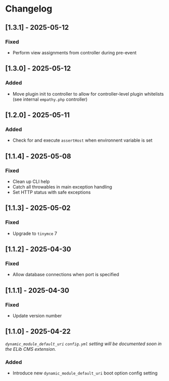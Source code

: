 
# Changelog


## [1.3.1] - 2025-05-12

### Fixed

- Perform view assignments from controller during pre-event


## [1.3.0] - 2025-05-12

### Added

- Move plugin init to controller to allow for controller-level plugin whitelists (see internal `empathy.php` controller)


## [1.2.0] - 2025-05-11

### Added

- Check for and execute `assertHost` when environnent variable is set


## [1.1.4] - 2025-05-08

### Fixed

- Clean up CLI help
- Catch all throwables in main exception handling
- Set HTTP status with safe exceptions


## [1.1.3] - 2025-05-02

### Fixed

- Upgrade to `tinymce` 7


## [1.1.2] - 2025-04-30

### Fixed

- Allow database connections when port is specified


## [1.1.1] - 2025-04-30

### Fixed

- Update version number


## [1.1.0] - 2025-04-22

_`dynamic_module_default_uri` `config.yml` setting will be documented soon in the ELib CMS extension._

### Added

- Introduce new `dynamic_module_default_uri` boot option config setting
